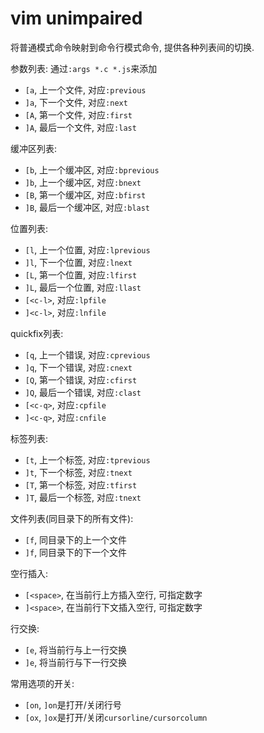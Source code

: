 # vim unimpaired

将普通模式命令映射到命令行模式命令, 提供各种列表间的切换.

参数列表: 通过`:args *.c *.js`来添加
* `[a`, 上一个文件, 对应`:previous`
* `]a`, 下一个文件, 对应`:next`
* `[A`, 第一个文件, 对应`:first`
* `]A`, 最后一个文件, 对应`:last`

缓冲区列表:
* `[b`, 上一个缓冲区, 对应`:bprevious`
* `]b`, 上一个缓冲区, 对应`:bnext`
* `[B`, 第一个缓冲区, 对应`:bfirst`
* `]B`, 最后一个缓冲区, 对应`:blast`

位置列表:
* `[l`, 上一个位置, 对应`:lprevious`
* `]l`, 下一个位置, 对应`:lnext`
* `[L`, 第一个位置, 对应`:lfirst`
* `]L`, 最后一个位置, 对应`:llast`
* `[<c-l>`, 对应`:lpfile`
* `]<c-l>`, 对应`:lnfile`

quickfix列表:
* `[q`, 上一个错误, 对应`:cprevious`
* `]q`, 下一个错误, 对应`:cnext`
* `[Q`, 第一个错误, 对应`:cfirst`
* `]Q`, 最后一个错误, 对应`:clast`
* `[<c-q>`, 对应`:cpfile`
* `]<c-q>`, 对应`:cnfile`

标签列表:
* `[t`, 上一个标签, 对应`:tprevious`
* `]t`, 下一个标签, 对应`:tnext`
* `[T`, 第一个标签, 对应`:tfirst`
* `]T`, 最后一个标签, 对应`:tnext`

文件列表(同目录下的所有文件):
* `[f`, 同目录下的上一个文件
* `]f`, 同目录下的下一个文件

空行插入:
* `[<space>`, 在当前行上方插入空行, 可指定数字
* `]<space>`, 在当前行下文插入空行, 可指定数字

行交换:
* `[e`, 将当前行与上一行交换
* `]e`, 将当前行与下一行交换

常用选项的开关:
* `[on`, `]on`是打开/关闭行号
* `[ox`, `]ox`是打开/关闭`cursorline/cursorcolumn`
